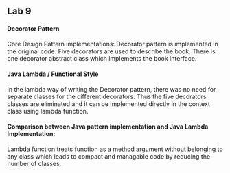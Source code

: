 ## Lab 9

#### Decorator Pattern
  
Core Design Pattern implementations:
Decorator pattern is implemented in the original code. Five decorators are used to describe the book. There is one decorator abstract class which implements the book interface.
  
  
#### Java Lambda / Functional Style
  
In the lambda way of writing the Decorator pattern, there was no need for separate classes for the different decorators. Thus the five decorators classes are eliminated and it can be implemented directly in the context class using lambda function.  
  
  
#### Comparison between Java pattern implementation and Java Lambda Implementation:
  
Lambda function treats function as a method argument without belonging to any class which leads to compact and managable code by reducing the number of classes.  
